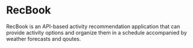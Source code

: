# RecBook

RecBook is an API-based activity recommendation application that can provide activity options and organize them in a schedule accompanied by weather forecasts and qoutes.